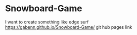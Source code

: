# Snowboard-Game
I want to create something like edge surf
https://gabenn.github.io/Snowboard-Game/ 
git hub pages link
